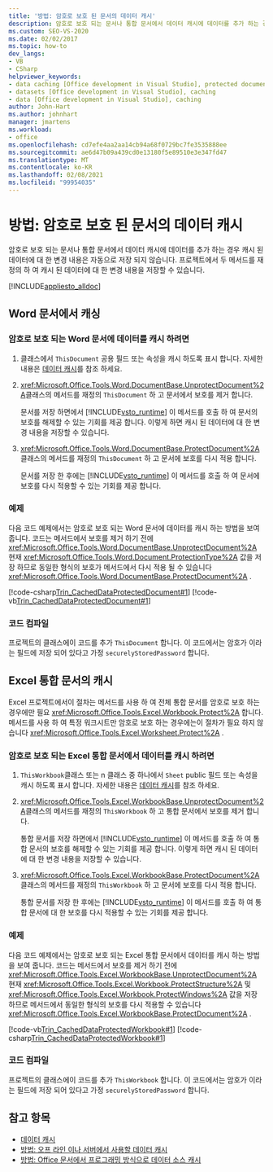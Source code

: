 ```yaml
---
title: '방법: 암호로 보호 된 문서의 데이터 캐시'
description: 암호로 보호 되는 문서나 통합 문서에서 데이터 캐시에 데이터를 추가 하는 경우 프로젝트에서 두 메서드를 재정의 하 여 캐시 된 데이터에 대 한 변경 내용을 저장할 수 있습니다.
ms.custom: SEO-VS-2020
ms.date: 02/02/2017
ms.topic: how-to
dev_langs:
- VB
- CSharp
helpviewer_keywords:
- data caching [Office development in Visual Studio], protected documents
- datasets [Office development in Visual Studio], caching
- data [Office development in Visual Studio], caching
author: John-Hart
ms.author: johnhart
manager: jmartens
ms.workload:
- office
ms.openlocfilehash: cd7efe4aa2aa14cb94a68f0729bc7fe3535888ee
ms.sourcegitcommit: ae6d47b09a439cd0e13180f5e89510e3e347fd47
ms.translationtype: MT
ms.contentlocale: ko-KR
ms.lasthandoff: 02/08/2021
ms.locfileid: "99954035"
---
```

# <a name="how-to-cache-data-in-a-password-protected-document"></a>방법: 암호로 보호 된 문서의 데이터 캐시
  암호로 보호 되는 문서나 통합 문서에서 데이터 캐시에 데이터를 추가 하는 경우 캐시 된 데이터에 대 한 변경 내용은 자동으로 저장 되지 않습니다. 프로젝트에서 두 메서드를 재정의 하 여 캐시 된 데이터에 대 한 변경 내용을 저장할 수 있습니다.

 [!INCLUDE[appliesto_alldoc](../vsto/includes/appliesto-alldoc-md.md)]

## <a name="caching-in-word-documents"></a>Word 문서에서 캐싱

### <a name="to-cache-data-in-a-word-document-that-is-protected-with-a-password"></a>암호로 보호 되는 Word 문서에 데이터를 캐시 하려면

1. 클래스에서 `ThisDocument` 공용 필드 또는 속성을 캐시 하도록 표시 합니다. 자세한 내용은 [데이터 캐시](../vsto/caching-data.md)를 참조 하세요.

2. <xref:Microsoft.Office.Tools.Word.DocumentBase.UnprotectDocument%2A>클래스의 메서드를 재정의 `ThisDocument` 하 고 문서에서 보호를 제거 합니다.

     문서를 저장 하면에서 [!INCLUDE[vsto_runtime](../vsto/includes/vsto-runtime-md.md)] 이 메서드를 호출 하 여 문서의 보호를 해제할 수 있는 기회를 제공 합니다. 이렇게 하면 캐시 된 데이터에 대 한 변경 내용을 저장할 수 있습니다.

3. <xref:Microsoft.Office.Tools.Word.DocumentBase.ProtectDocument%2A>클래스의 메서드를 재정의 `ThisDocument` 하 고 문서에 보호를 다시 적용 합니다.

     문서를 저장 한 후에는 [!INCLUDE[vsto_runtime](../vsto/includes/vsto-runtime-md.md)] 이 메서드를 호출 하 여 문서에 보호를 다시 적용할 수 있는 기회를 제공 합니다.

### <a name="example"></a>예제
 다음 코드 예제에서는 암호로 보호 되는 Word 문서에 데이터를 캐시 하는 방법을 보여 줍니다. 코드는 메서드에서 보호를 제거 하기 전에 <xref:Microsoft.Office.Tools.Word.DocumentBase.UnprotectDocument%2A> 현재 <xref:Microsoft.Office.Tools.Word.Document.ProtectionType%2A> 값을 저장 하므로 동일한 형식의 보호가 메서드에서 다시 적용 될 수 있습니다 <xref:Microsoft.Office.Tools.Word.DocumentBase.ProtectDocument%2A> .

 [!code-csharp[Trin_CachedDataProtectedDocument#1](../vsto/codesnippet/CSharp/Trin_CachedDataProtectedDocument/ThisDocument.cs#1)]
 [!code-vb[Trin_CachedDataProtectedDocument#1](../vsto/codesnippet/VisualBasic/Trin_CachedDataProtectedDocument/ThisDocument.vb#1)]

### <a name="compile-the-code"></a>코드 컴파일
 프로젝트의 클래스에이 코드를 추가 `ThisDocument` 합니다. 이 코드에서는 암호가 이라는 필드에 저장 되어 있다고 가정 `securelyStoredPassword` 합니다.

## <a name="cache-in-excel-workbooks"></a>Excel 통합 문서의 캐시
 Excel 프로젝트에서이 절차는 메서드를 사용 하 여 전체 통합 문서를 암호로 보호 하는 경우에만 필요 <xref:Microsoft.Office.Tools.Excel.Workbook.Protect%2A> 합니다. 메서드를 사용 하 여 특정 워크시트만 암호로 보호 하는 경우에는이 절차가 필요 하지 않습니다 <xref:Microsoft.Office.Tools.Excel.Worksheet.Protect%2A> .

### <a name="to-cache-data-in-an-excel-workbook-that-is-protected-with-a-password"></a>암호로 보호 되는 Excel 통합 문서에서 데이터를 캐시 하려면

1. `ThisWorkbook`클래스 또는 n 클래스 중 하나에서 `Sheet`  public 필드 또는 속성을 캐시 하도록 표시 합니다. 자세한 내용은 [데이터 캐시](../vsto/caching-data.md)를 참조 하세요.

2. <xref:Microsoft.Office.Tools.Excel.WorkbookBase.UnprotectDocument%2A>클래스의 메서드를 재정의 `ThisWorkbook` 하 고 통합 문서에서 보호를 제거 합니다.

     통합 문서를 저장 하면에서 [!INCLUDE[vsto_runtime](../vsto/includes/vsto-runtime-md.md)] 이 메서드를 호출 하 여 통합 문서의 보호를 해제할 수 있는 기회를 제공 합니다. 이렇게 하면 캐시 된 데이터에 대 한 변경 내용을 저장할 수 있습니다.

3. <xref:Microsoft.Office.Tools.Excel.WorkbookBase.ProtectDocument%2A>클래스의 메서드를 재정의 `ThisWorkbook` 하 고 문서에 보호를 다시 적용 합니다.

     통합 문서를 저장 한 후에는 [!INCLUDE[vsto_runtime](../vsto/includes/vsto-runtime-md.md)] 이 메서드를 호출 하 여 통합 문서에 대 한 보호를 다시 적용할 수 있는 기회를 제공 합니다.

### <a name="example"></a>예제
 다음 코드 예제에서는 암호로 보호 되는 Excel 통합 문서에서 데이터를 캐시 하는 방법을 보여 줍니다. 코드는 메서드에서 보호를 제거 하기 전에 <xref:Microsoft.Office.Tools.Excel.WorkbookBase.UnprotectDocument%2A> 현재 <xref:Microsoft.Office.Tools.Excel.Workbook.ProtectStructure%2A> 및 <xref:Microsoft.Office.Tools.Excel.Workbook.ProtectWindows%2A> 값을 저장 하므로 메서드에서 동일한 형식의 보호를 다시 적용할 수 있습니다 <xref:Microsoft.Office.Tools.Excel.WorkbookBase.ProtectDocument%2A> .

 [!code-vb[Trin_CachedDataProtectedWorkbook#1](../vsto/codesnippet/VisualBasic/Trin_CachedDataProtectedWorkbook/ThisWorkbook.vb#1)]
 [!code-csharp[Trin_CachedDataProtectedWorkbook#1](../vsto/codesnippet/CSharp/Trin_CachedDataProtectedWorkbook/ThisWorkbook.cs#1)]

### <a name="compile-the-code"></a>코드 컴파일
 프로젝트의 클래스에이 코드를 추가 `ThisWorkbook` 합니다. 이 코드에서는 암호가 이라는 필드에 저장 되어 있다고 가정 `securelyStoredPassword` 합니다.

## <a name="see-also"></a>참고 항목
- [데이터 캐시](../vsto/caching-data.md)
- [방법: 오프 라인 이나 서버에서 사용할 데이터 캐시](../vsto/how-to-cache-data-for-use-offline-or-on-a-server.md)
- [방법: Office 문서에서 프로그래밍 방식으로 데이터 소스 캐시](../vsto/how-to-programmatically-cache-a-data-source-in-an-office-document.md)
